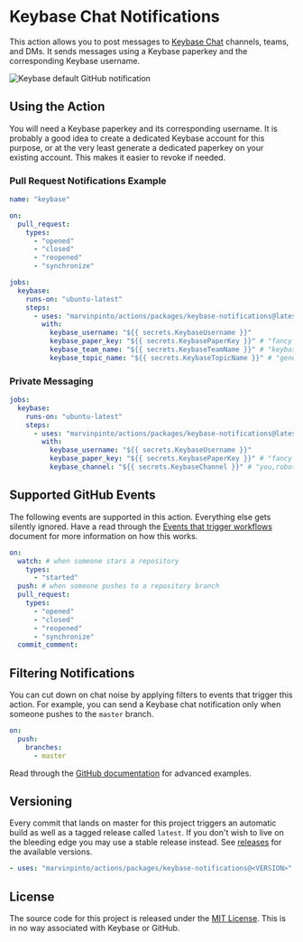 # Keybase Chat Notifications

This action allows you to post messages to [Keybase Chat](https://keybase.io/blog/keybase-chat) channels, teams, and DMs. It sends messages using a Keybase paperkey and the corresponding Keybase username.

![Keybase default GitHub notification](images/keybase-gh-notification-example.png)

## Using the Action

You will need a Keybase paperkey and its corresponding username. It is probably a good idea to create a dedicated Keybase account for this purpose, or at the very least generate a dedicated paperkey on your existing account. This makes it easier to revoke if needed.

### Pull Request Notifications Example

```yaml
name: "keybase"

on:
  pull_request:
    types:
      - "opened"
      - "closed"
      - "reopened"
      - "synchronize"

jobs:
  keybase:
    runs-on: "ubuntu-latest"
    steps:
      - uses: "marvinpinto/actions/packages/keybase-notifications@latest"
        with:
          keybase_username: "${{ secrets.KeybaseUsername }}"
          keybase_paper_key: "${{ secrets.KeybasePaperKey }}" # "fancy regular ..."
          keybase_team_name: "${{ secrets.KeybaseTeamName }}" # "keybasefriends"
          keybase_topic_name: "${{ secrets.KeybaseTopicName }}" # "general"
```

### Private Messaging

```yaml
jobs:
  keybase:
    runs-on: "ubuntu-latest"
    steps:
      - uses: "marvinpinto/actions/packages/keybase-notifications@latest"
        with:
          keybase_username: "${{ secrets.KeybaseUsername }}"
          keybase_paper_key: "${{ secrets.KeybasePaperKey }}" # "fancy regular ..."
          keybase_channel: "${{ secrets.KeybaseChannel }}" # "you,robot,chris"
```

## Supported GitHub Events

The following events are supported in this action. Everything else gets silently ignored. Have a read through the [Events that trigger workflows](https://help.github.com/en/articles/events-that-trigger-workflows) document for more information on how this works.

```yaml
on:
  watch: # when someone stars a repository
    types:
      - "started"
  push: # when someone pushes to a repository branch
  pull_request:
    types:
      - "opened"
      - "closed"
      - "reopened"
      - "synchronize"
  commit_comment:
```

## Filtering Notifications

You can cut down on chat noise by applying filters to events that trigger this action. For example, you can send a Keybase chat notification only when someone pushes to the `master` branch.

```yaml
on:
  push:
    branches:
      - master
```

Read through the [GitHub documentation](https://help.github.com/en/articles/workflow-syntax-for-github-actions) for advanced examples.

## Versioning

Every commit that lands on master for this project triggers an automatic build as well as a tagged release called `latest`. If you don't wish to live on the bleeding edge you may use a stable release instead. See [releases](https://github.com/marvinpinto/actions/releases) for the available versions.

```yaml
- uses: "marvinpinto/actions/packages/keybase-notifications@<VERSION>"
```

## License

The source code for this project is released under the [MIT License](/LICENSE). This is in no way associated with Keybase or GitHub.
